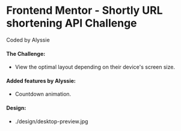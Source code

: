 # Frontend Mentor - Shortly URL shortening API Challenge
Coded by Alyssie

#### The Challenge: 
- View the optimal layout depending on their device's screen size.

#### Added features by Alyssie:
- Countdown animation.

#### Design: 
- ./design/desktop-preview.jpg
